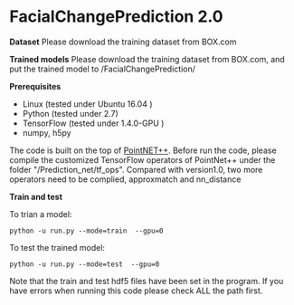 # FacialChangePrediction 2.0

**Dataset**
Please download the training dataset from BOX.com

**Trained models**
Please download the training dataset from BOX.com, and put the trained model to /FacialChangePrediction/



**Prerequisites**
- Linux (tested under Ubuntu 16.04 )
- Python (tested under 2.7)
- TensorFlow (tested under 1.4.0-GPU )
- numpy, h5py

The code is built on the top of [PointNET++](https://github.com/charlesq34/pointnet2). 
Before run the code, please compile the customized TensorFlow operators of PointNet++ under the folder "/Prediction_net/tf_ops".
Compared with version1.0, two more operators need to be complied, approxmatch and nn_distance

**Train and test**

To trian a model:

`python -u run.py --mode=train  --gpu=0`

To test the trained model:

`python -u run.py --mode=test  --gpu=0`

Note that the train and test hdf5 files have been set in the program. If you have errors when running this code please check ALL the path first.
